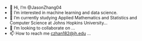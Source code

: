 - 👋 Hi, I’m @JasonZhang04
- 👀 I’m interested in machine learning and data science.
- 🌱 I’m currently studying Applied Mathematics and Statistics and Computer Science at Johns Hopkins University...
- 💞️ I’m looking to collaborate on ...
- 📫 How to reach me czhan182@jh.edu ...

<!---
JasonZhang04/JasonZhang04 is a ✨ special ✨ repository because its `README.md` (this file) appears on your GitHub profile.
You can click the Preview link to take a look at your changes.
--->
